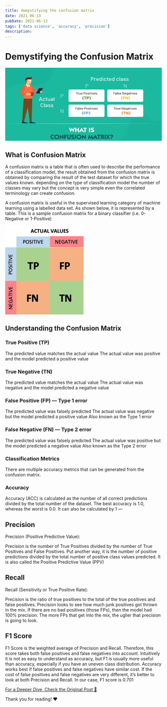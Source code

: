 ```yaml
---
title: demystifying the confusion matrix
date: 2021-06-13
pubDate: 2021-06-13
tags: ['data science', 'accuracy', 'precision']
description:
---
```


# Demystifying the Confusion Matrix

![Alt text](/images/demystifying-the-confusion-matrix.png)

## What is Confusion Matrix

A confusion matrix is a table that is often used to describe the performance of a classification
model, the result obtained from the confusion matrix is obtained by comparing the result of the test
dataset for which the true values known. depending on the type of classification model the number of
classes may vary but the concept is very simple even the correlated terminology can create
confusion.

A confusion matrix is useful in the supervised learning category of machine learning using a
labelled data set. As shown below, it is represented by a table. This is a sample confusion matrix
for a binary classifier (i.e. 0-Negative or 1-Positive)

![confusion-matrix](/images/confusion-matrix-1.png)

## Understanding the Confusion Matrix

### True Positive (TP)

The predicted value matches the actual value The actual value was positive and the model predicted a
positive value

### True Negative (TN)

The predicted value matches the actual value The actual value was negative and the model predicted a
negative value

### False Positive (FP) — Type 1 error

The predicted value was falsely predicted The actual value was negative but the model predicted a
positive value Also known as the Type 1 error

### False Negative (FN) — Type 2 error

The predicted value was falsely predicted The actual value was positive but the model predicted a
negative value Also known as the Type 2 error

### Classification Metrics

There are multiple accuracy metrics that can be generated from the confusion matrix.

### Accuracy

Accuracy (ACC) is calculated as the number of all correct predictions divided by the total number of
the dataset. The best accuracy is 1.0, whereas the worst is 0.0. It can also be calculated by 1 —

## Precision

Precision (Positive Predictive Value):

Precision is the number of True Positives divided by the number of True Positives and False
Positives. Put another way, it is the number of positive predictions divided by the total number of
positive class values predicted. It is also called the Positive Predictive Value (PPV)

## Recall

Recall (Sensitivity or True Positive Rate):

Precision is the ratio of true positives to the total of the true positives and false positives.
Precision looks to see how much junk positives got thrown in the mix. If there are no bad positives
(those FPs), then the model had 100% precision. The more FPs that get into the mix, the uglier that
precision is going to look.

## F1 Score

F1 Score is the weighted average of Precision and Recall. Therefore, this score takes both false
positives and false negatives into account. Intuitively it is not as easy to understand as accuracy,
but F1 is usually more useful than accuracy, especially if you have an uneven class distribution.
Accuracy works best if false positives and false negatives have similar cost. If the cost of false
positives and false negatives are very different, it’s better to look at both Precision and Recall.
In our case, F1 score is 0.701

[For a Deeper Dive, Check the Original Post 🔗](https://medium.com/@akladyous/confusion-matrix-9d1ac93deb6d)

Thank you for reading! ❤️
